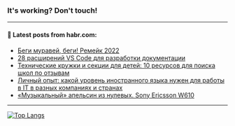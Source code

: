 ### It's working? Don't touch!

---
<!--
#### 🛠️ Technical stack:

![C++](https://img.shields.io/badge/C++-informational?logo=c%2B%2B&style=flat&logoColor=white&color=9C033A)
![Java](https://img.shields.io/badge/Java-informational?logo=java&style=flat&logoColor=white&color=007396)
![Kotlin](https://img.shields.io/badge/Kotlin-informational?logo=Kotlin&style=flat&logoColor=white&color=0095D5)
![JS](https://img.shields.io/badge/JS-informational?logo=javaScript&style=flat&logoColor=black&color=F7Df1E) <br>
![HTML5](https://img.shields.io/badge/HTML5-informational?logo=html5&style=flat&logoColor=white&color=E34F26)
![CSS3](https://img.shields.io/badge/CSS3-informational?logo=css3&style=flat&logoColor=white&color=157286)
![Sass](https://img.shields.io/badge/Saas-informational?logo=sass&style=flat&logoColor=white&color=hotpink)
![PHP](https://img.shields.io/badge/PHP-informational?logo=php&style=flat&logoColor=white&color=777BB4) <br>
![WebPAck](https://img.shields.io/badge/WebPack-informational?logo=webPack&style=flat&logoColor=white&color=FF6F00)
![Bootstrap](https://img.shields.io/badge/Bootstrap-informational?logo=Bootstrap&style=flat&logoColor=white&color=7952B3)
![MySQL](https://img.shields.io/badge/MySQL-informational?logo=MySQL&style=flat&logoColor=white&color=00f) <br>
![NodeJS](https://img.shields.io/badge/NodeJS-informational?logo=node.js&style=flat&logoColor=white&color=43853D)
![Spring](https://img.shields.io/badge/Spring-informational?logo=Spring&style=flat&logoColor=white&color=0A9EDC)
![Angular](https://img.shields.io/badge/Vue-informational?logo=vue.js&style=flat&logoColor=white&color=red)
![Git](https://img.shields.io/badge/Git-informational?logo=git&style=flat&logoColor=white&color=darkorange)

___
-->

#### 💬 Latest posts from habr.com:

<!-- BLOG-POST-LIST:START -->
- [Беги муравей, беги! Ремейк 2022](https://habr.com/ru/post/698694/?utm_source=habrahabr&utm_medium=rss&utm_campaign=698694)
- [28 расширений VS Code для разработки документации](https://habr.com/ru/post/698702/?utm_source=habrahabr&utm_medium=rss&utm_campaign=698702)
- [Технические кружки и секции для детей: 10 ресурсов для поиска школ по отзывам](https://habr.com/ru/post/698680/?utm_source=habrahabr&utm_medium=rss&utm_campaign=698680)
- [Личный опыт: какой уровень иностранного языка нужен для работы в IT в разных компаниях и странах](https://habr.com/ru/post/698676/?utm_source=habrahabr&utm_medium=rss&utm_campaign=698676)
- [«Музыкальный» апельсин из нулевых. Sony Ericsson W610](https://habr.com/ru/post/698666/?utm_source=habrahabr&utm_medium=rss&utm_campaign=698666)
<!-- BLOG-POST-LIST:END -->

---

[![Top Langs](https://github-readme-stats.vercel.app/api/top-langs/?username=zloylis&layout=compact&hide_border=true&theme=dracula)](https://github.com/zloylis)
